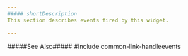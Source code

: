 ```yaml
---
##### shortDescription
This section describes events fired by this widget.

---
```

#####See Also#####
#include common-link-handleevents